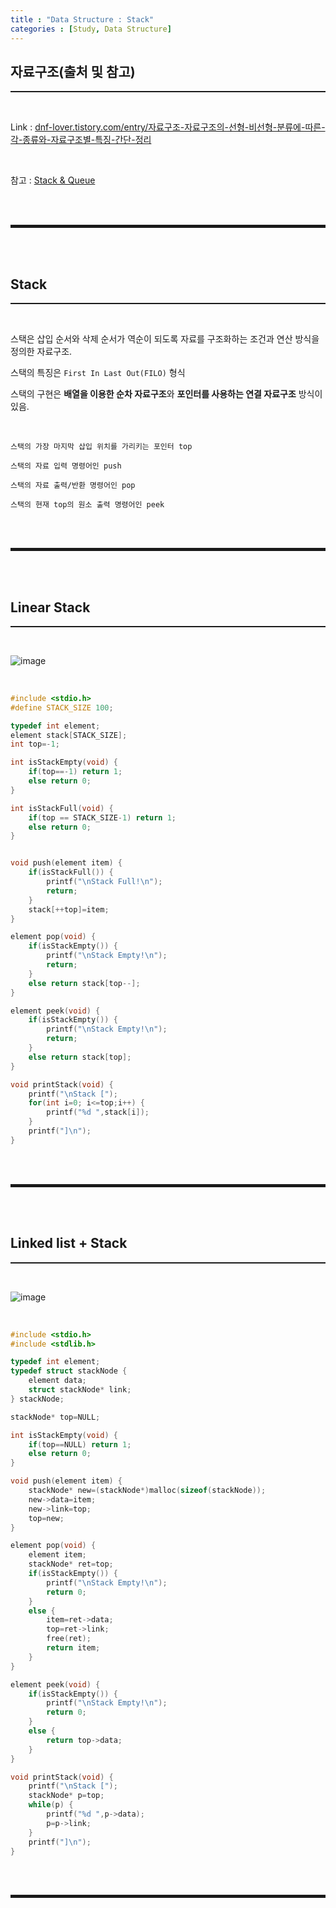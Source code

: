 ```yaml
---
title : "Data Structure : Stack"
categories : [Study, Data Structure]
---
```


## 자료구조(출처 및 참고)
<hr style="border-top: 1px solid;"><br>

Link 
: <a href="https://dnf-lover.tistory.com/entry/자료구조-자료구조의-선형-비선형-분류에-따른-각-종류와-자료구조별-특징-간단-정리" target="_blank">dnf-lover.tistory.com/entry/자료구조-자료구조의-선형-비선형-분류에-따른-각-종류와-자료구조별-특징-간단-정리</a>   

<br>

참고 
: <a href="https://dnf-lover.tistory.com/entry/자료구조-스택과-큐에-대하여?category=853186" target="_blank">Stack & Queue</a>  

<br><br>
<hr style="border: 2px solid;">
<br><br>

## Stack
<hr style="border-top: 1px solid;"><br>

스택은 삽입 순서와 삭제 순서가 역순이 되도록 자료를 구조화하는 조건과 연산 방식을 정의한 자료구조.

스택의 특징은 ```First In Last Out(FILO)``` 형식

스택의 구현은 **배열을 이용한 순차 자료구조**와 **포인터를 사용하는 연결 자료구조** 방식이 있음.

<br>

```
스택의 가장 마지막 삽입 위치를 가리키는 포인터 top

스택의 자료 입력 명령어인 push

스택의 자료 출력/반환 명령어인 pop

스택의 현재 top의 원소 출력 명령어인 peek
```

<br><br>
<hr style="border: 2px solid;">
<br><br>

## Linear Stack
<hr style="border-top: 1px solid;"><br>

![image](https://user-images.githubusercontent.com/52172169/167242715-c258bf0c-6871-4fc1-a574-3e2f9dcc6182.png)

<br>

```c
#include <stdio.h>
#define STACK_SIZE 100;

typedef int element;
element stack[STACK_SIZE];
int top=-1;

int isStackEmpty(void) {
	if(top==-1) return 1;
	else return 0;
}

int isStackFull(void) {
	if(top == STACK_SIZE-1) return 1;
	else return 0;
}


void push(element item) {
	if(isStackFull()) {
		printf("\nStack Full!\n");
		return;
	}
	stack[++top]=item;
}

element pop(void) {
	if(isStackEmpty()) {
		printf("\nStack Empty!\n");
		return;
	}
	else return stack[top--];
}

element peek(void) {
	if(isStackEmpty()) {
		printf("\nStack Empty!\n");
		return;
	}
	else return stack[top];
}

void printStack(void) {
	printf("\nStack [");
	for(int i=0; i<=top;i++) {
		printf("%d ",stack[i]);
	}
	printf("]\n");
}
```

<br><br>
<hr style="border: 2px solid;">
<br><br>

## Linked list + Stack
<hr style="border-top: 1px solid;"><br>

![image](https://user-images.githubusercontent.com/52172169/167242739-158d477a-fcab-4357-987c-455784620727.png)

<br>

```c
#include <stdio.h>
#include <stdlib.h>

typedef int element;
typedef struct stackNode {
	element data;
	struct stackNode* link;
} stackNode;

stackNode* top=NULL;

int isStackEmpty(void) {
	if(top==NULL) return 1;
	else return 0;
}

void push(element item) {
	stackNode* new=(stackNode*)malloc(sizeof(stackNode));
	new->data=item;
	new->link=top;
	top=new;
}

element pop(void) {
	element item;
	stackNode* ret=top;
	if(isStackEmpty()) {
		printf("\nStack Empty!\n");
		return 0;
	}
	else {
		item=ret->data;
		top=ret->link;
		free(ret);
		return item;
	}
}

element peek(void) {
	if(isStackEmpty()) {
		printf("\nStack Empty!\n");
		return 0;
	}
	else {
		return top->data;
	}
}

void printStack(void) {
	printf("\nStack [");
	stackNode* p=top;
	while(p) {
		printf("%d ",p->data);
		p=p->link;
	}
	printf("]\n");
}
```

<br><br>
<hr style="border: 2px solid;">
<br><br>
